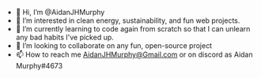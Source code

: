 - 👋 Hi, I’m @AidanJHMurphy
- 👀 I’m interested in clean energy, sustainability, and fun web projects.
- 🌱 I’m currently learning to code again from scratch so that I can unlearn any bad habits I've picked up.
- 💞️ I’m looking to collaborate on any fun, open-source project
- 📫 How to reach me AidanJHMurphy@Gmail.com or on discord as Aidan Murphy#4673
